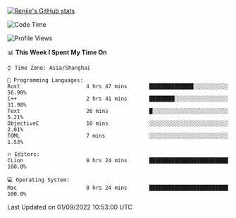 [![Renjie's GitHub stats](https://github-readme-stats.vercel.app/api?username=liurenjie1024&show_icons=true&theme=chartreuse-dark)](https://github.com/anuraghazra/github-readme-stats)

<!--START_SECTION:waka-->
![Code Time](http://img.shields.io/badge/Code%20Time-136%20hrs%2034%20mins-blue)

![Profile Views](http://img.shields.io/badge/Profile%20Views-20-blue)

📊 **This Week I Spent My Time On** 

```text
⌚︎ Time Zone: Asia/Shanghai

💬 Programming Languages: 
Rust                     4 hrs 47 mins       ██████████████░░░░░░░░░░░   56.98% 
C++                      2 hrs 41 mins       ████████░░░░░░░░░░░░░░░░░   31.98% 
Text                     26 mins             █░░░░░░░░░░░░░░░░░░░░░░░░   5.21% 
ObjectiveC               10 mins             ░░░░░░░░░░░░░░░░░░░░░░░░░   2.01% 
TOML                     7 mins              ░░░░░░░░░░░░░░░░░░░░░░░░░   1.53%

🔥 Editors: 
CLion                    8 hrs 24 mins       █████████████████████████   100.0%

💻 Operating System: 
Mac                      8 hrs 24 mins       █████████████████████████   100.0%

```


 Last Updated on 01/09/2022 10:53:00 UTC
<!--END_SECTION:waka-->

